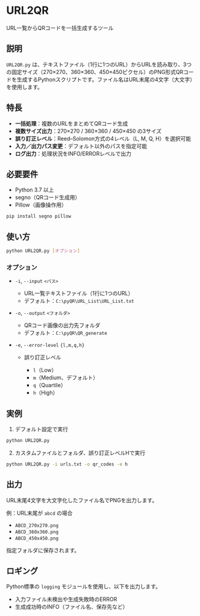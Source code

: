 # URL2QR

URL一覧からQRコードを一括生成するツール

## 説明

`URL2QR.py` は、テキストファイル（1行に1つのURL）からURLを読み取り、3つの固定サイズ（270×270、360×360、450×450ピクセル）のPNG形式QRコードを生成するPythonスクリプトです。ファイル名はURL末尾の4文字（大文字）を使用します。

## 特長

* **一括処理**：複数のURLをまとめてQRコード生成
* **複数サイズ出力**：270×270 / 360×360 / 450×450 の3サイズ
* **誤り訂正レベル**：Reed–Solomon方式の4レベル（L, M, Q, H）を選択可能
* **入力／出力パス変更**：デフォルト以外のパスを指定可能
* **ログ出力**：処理状況をINFO/ERRORレベルで出力

## 必要要件

* Python 3.7 以上
* segno（QRコード生成用）
* Pillow（画像操作用）

```bash
pip install segno pillow
```

## 使い方

```bash
python URL2QR.py [オプション]
```

### オプション

* `-i`, `--input` `<パス>`

  * URL一覧テキストファイル（1行に1つのURL）
  * デフォルト：`C:\pyQR\URL_List\URL_List.txt`

* `-o`, `--output` `<フォルダ>`

  * QRコード画像の出力先フォルダ
  * デフォルト：`C:\pyQR\QR_generate`

* `-e`, `--error-level` `{l,m,q,h}`

  * 誤り訂正レベル

    * `l`（Low）
    * `m`（Medium、デフォルト）
    * `q`（Quartile）
    * `h`（High）

## 実例

1. デフォルト設定で実行

```bash
python URL2QR.py
```

2. カスタムファイルとフォルダ、誤り訂正レベルHで実行

```bash
python URL2QR.py -i urls.txt -o qr_codes -e h
```

## 出力

URL末尾4文字を大文字化したファイル名でPNGを出力します。

例：URL末尾が `abcd` の場合

* `ABCD_270x270.png`
* `ABCD_360x360.png`
* `ABCD_450x450.png`

指定フォルダに保存されます。

## ロギング

Python標準の `logging` モジュールを使用し、以下を出力します。

* 入力ファイル未検出や生成失敗時のERROR
* 生成成功時のINFO（ファイル名、保存先など）
